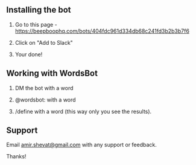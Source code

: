 
## Installing the bot

1) Go to this page - https://beepboophq.com/bots/404fdc961d334db68c241fd3b2b3b7f6

2) Click on "Add to Slack"

3) Your done!

## Working with WordsBot

1) DM the bot with a word

2) @wordsbot: with a word

3) /define with a word (this way only you see the results).

## Support

Email amir.shevat@gmail.com with any support or feedback.

Thanks!